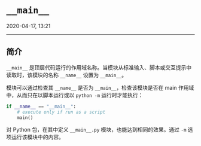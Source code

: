 # `__main__`

2020-04-17, 13:21
***

## 简介

`__main__` 是顶层代码运行的作用域名称。当模块从标准输入、脚本或交互提示中读取时，该模块的名称 `__name__` 设置为 `__main__`。

模块可以通过检查其 `__name__` 是否为 `__main__`，检查该模块是否在 main 作用域中，从而只在以脚本运行或以 `python -m` 运行时才能执行：

```py
if __name__ == "__main__":
    # execute only if run as a script
    main()
```

对 Python 包，在其中定义 `__main__.py` 模块，也能达到相同的效果。通过 `-m` 选项运行该模块中的内容。
